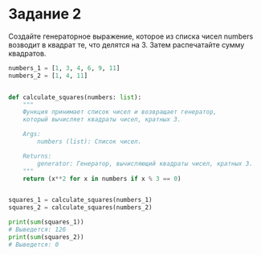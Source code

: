 # Задание 2
Создайте генераторное выражение, которое из списка чисел numbers возводит в квадрат те, что делятся на 3. Затем распечатайте сумму квадратов.

```PYTHON
numbers_1 = [1, 3, 4, 6, 9, 11]
numbers_2 = [1, 4, 11]


def calculate_squares(numbers: list):
    """
    Функция принимает список чисел и возвращает генератор,
    который вычисляет квадраты чисел, кратных 3.

    Args:
        numbers (list): Список чисел.

    Returns:
        generator: Генератор, вычисляющий квадраты чисел, кратных 3.
    """
    return (x**2 for x in numbers if x % 3 == 0)


squares_1 = calculate_squares(numbers_1)
squares_2 = calculate_squares(numbers_2)

print(sum(squares_1))
# Выведется: 126
print(sum(squares_2))
# Выведется: 0

```